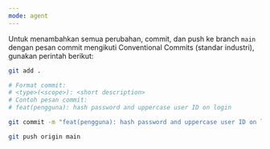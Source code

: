 ```yaml
---
mode: agent
---
```


Untuk menambahkan semua perubahan, commit, dan push ke branch `main` dengan pesan commit mengikuti Conventional Commits (standar industri), gunakan perintah berikut:

```bash
git add .

# Format commit:
# <type>(<scope>): <short description>
# Contoh pesan commit:
# feat(pengguna): hash password and uppercase user ID on login

git commit -m "feat(pengguna): hash password and uppercase user ID on login"

git push origin main
```
